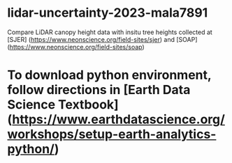 # lidar-uncertainty-2023-mala7891
Compare LiDAR canopy height data with insitu tree heights collected at [SJER] (https://www.neonscience.org/field-sites/sjer) and [SOAP] (https://www.neonscience.org/field-sites/soap)

# To download python environment, follow directions in [Earth Data Science Textbook] (https://www.earthdatascience.org/workshops/setup-earth-analytics-python/)
